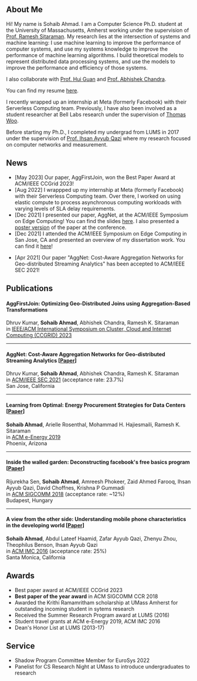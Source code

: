 ## About Me

Hi! My name is Sohaib Ahmad. I am a Computer Science Ph.D. student at the University of Massachusetts, Amherst working under the supervision of [Prof. Ramesh Sitaraman](https://groups.cs.umass.edu/ramesh/). My research lies at the intersection of systems and machine learning: I use machine learning to improve the performance of computer systems, and use my systems knowledge to improve the performance of machine learning algorithms. I build theoretical models to represent distributed data processing systems, and use the models to improve the performance and efficiency of those systems.

I also collaborate with [Prof. Hui Guan](https://guanh01.github.io/) and  [Prof. Abhishek Chandra](https://www-users.cs.umn.edu/~chandra/).

You can find my resume [here](https://drive.google.com/file/d/1m_dPMSew2gCv2PwIa7aJ1I368gsuPkVV/view?usp=sharing).

I recently wrapped up an internship at Meta (formerly Facebook) with their Serverless Computing team. Previously, I have also been involved as a student researcher at Bell Labs research under the supervision of [Thomas Woo](https://www.bell-labs.com/about/researcher-profiles/thomaswoo/#gref).

Before starting my Ph.D., I completed my undergrad from LUMS in 2017 under the supervision of [Prof. Ihsan Ayyub Qazi](https://web.lums.edu.pk/~ihsan/) where my research focused on computer networks and measurement.

## News

- \[May 2023] Our paper, AggFirstJoin, won the Best Paper Award at ACM/IEEE CCGrid 2023!
- \[Aug 2022] I wrappped up my internship at Meta (formerly Facebook) with their Serverless Computing team. Over there, I worked on using elastic compute to process asynchronous computing workloads with varying levels of SLA delay requirements.
- \[Dec 2021] I presented our paper, AggNet, at the ACM/IEEE Symposium on Edge Computing! You can find the slides [here](https://docs.google.com/presentation/d/1rYKvqSYF6Hzp3akycAFhhCMzwHYDoyhA/edit?usp=sharing&ouid=118429391061954035556&rtpof=true&sd=true). I also presented a [poster version](https://drive.google.com/file/d/1uzl7xuU3iQRNXTVWAooH0tZnhBRe8tmq/view?usp=sharing) of the paper at the conference.
- \[Dec 2021] I attended the ACM/IEEE Symposium on Edge Computing in San Jose, CA and presented an overview of my dissertation work. You can find it [here](https://docs.google.com/presentation/d/1zpZPCSeoudXF2qEwwm-WJMDjcYV0TUTU/edit?usp=sharing&ouid=118429391061954035556&rtpof=true&sd=true)!
<!-- - \[Sep 2021] Super excited to share that I will be spending the summer of 2022 as a PhD intern at Facebook! I will be joining their Serverless Computing group in Seattle, and I cannot wait for all the exciting challenges I will get to tackle. -->
<!-- - \[Aug 2021] I wrapped up my work as a research intern at Bell Labs and am excited to share that I will continue to collaborate with them over the coming year! -->
<!-- - \[May 2021] I will be spending my summer as a research intern at Bell Labs  -->
- \[Apr 2021] Our paper "AggNet: Cost-Aware Aggregation Networks for Geo-distributed Streaming Analytics" has been accepted to ACM/IEEE SEC 2021!
<!-- - \[Aug 2020] I wrapped up my work as a research intern at Bell Labs and am excited to share that I will continue to collaborate with them over the coming year! -->
<!-- - Our paper "Learning from Optimal: Energy Procurement Strategies for Data Centers" was accepted to ACM e-Energy 2019! I also received a student travel grant to present my work at the conference. -->


## Publications

#### AggFirstJoin: Optimizing Geo-Distributed Joins using Aggregation-Based Transformations 
Dhruv Kumar, **Sohaib Ahmad**, Abhishek Chandra, Ramesh K. Sitaraman  
in [IEEE/ACM International Symposium on Cluster, Cloud and Internet Computing (CCGRID) 2023
](https://ccgrid2023.iisc.ac.in/)  

---

#### AggNet: Cost-Aware Aggregation Networks for Geo-distributed Streaming Analytics \[[Paper](https://groups.cs.umass.edu/ramesh/wp-content/uploads/sites/3/2021/06/sec21-final80.pdf)]
Dhruv Kumar, **Sohaib Ahmad**, Abhishek Chandra, Ramesh K. Sitaraman  
in [ACM/IEEE SEC 2021](http://acm-ieee-sec.org/2021/) (acceptance rate: 23.7%)  
San Jose, California

---

#### Learning from Optimal: Energy Procurement Strategies for Data Centers \[[Paper](https://groups.cs.umass.edu/ramesh/wp-content/uploads/sites/3/2019/12/Learning-from-Optimal-Energy-Procurement-Strategies-for-Data-Centers.pdf)]
**Sohaib Ahmad**, Arielle Rosenthal, Mohammad H. Hajiesmaili, Ramesh K. Sitaraman  
in [ACM e-Energy 2019](https://energy.acm.org/conferences/eenergy/2019/)  
Phoenix, Arizona

---

#### Inside the walled garden: Deconstructing facebook's free basics program \[[Paper](https://pubs.cs.uct.ac.za/id/eprint/1255/1/sigcomm-ccr-paper115.pdf)]
Rijurekha Sen, **Sohaib Ahmad**, Amreesh Phokeer, Zaid Ahmed Farooq, Ihsan Ayyub Qazi, David Choffnes, Krishna P Gummadi  
in [ACM SIGCOMM 2018](https://conferences.sigcomm.org/sigcomm/2018/) (acceptance rate: ~12%)   
Budapest, Hungary

---

#### A view from the other side: Understanding mobile phone characteristics in the developing world \[[Paper](http://static.cs.brown.edu/people/tab/papers/IMC16.pdf)]
**Sohaib Ahmad**, Abdul Lateef Haamid, Zafar Ayyub Qazi, Zhenyu Zhou, Theophilus Benson, Ihsan Ayyub Qazi  
in [ACM IMC 2016](http://conferences2.sigcomm.org/imc/2016/) (acceptance rate: 25%)  
Santa Monica, California

<!-- 
---

More
- ACM SIGMETRICS (poster) -->

## Awards

- Best paper award at ACM/IEEE CCGrid 2023
- **Best paper of the year award** in ACM SIGCOMM CCR 2018
- Awarded the Krithi Ramamritham scholarship at UMass Amherst for outstanding incoming student in sytems research
- Received the Summer Research Program award at LUMS (2016)
- Student travel grants at ACM e-Energy 2019, ACM IMC 2016
- Dean's Honor List at LUMS (2013-17)

## Service

- Shadow Program Committee Member for EuroSys 2022
- Panelist for CS Research Night at UMass to introduce undergraduates to research 

<!-- 
## Welcome to GitHub Pages

You can use the [editor on GitHub](https://github.com/sohaibahmad759/sohaib.github.io/edit/gh-pages/index.md) to maintain and preview the content for your website in Markdown files.

Whenever you commit to this repository, GitHub Pages will run [Jekyll](https://jekyllrb.com/) to rebuild the pages in your site, from the content in your Markdown files.

### Markdown

Markdown is a lightweight and easy-to-use syntax for styling your writing. It includes conventions for

```markdown
Syntax highlighted code block

# Header 1
## Header 2
### Header 3

- Bulleted
- List

1. Numbered
2. List

**Bold** and _Italic_ and `Code` text

[Link](url) and ![Image](src)
```

For more details see [GitHub Flavored Markdown](https://guides.github.com/features/mastering-markdown/).

### Jekyll Themes

Your Pages site will use the layout and styles from the Jekyll theme you have selected in your [repository settings](https://github.com/sohaibahmad759/sohaib.github.io/settings/pages). The name of this theme is saved in the Jekyll `_config.yml` configuration file.

### Support or Contact

Having trouble with Pages? Check out our [documentation](https://docs.github.com/categories/github-pages-basics/) or [contact support](https://support.github.com/contact) and we’ll help you sort it out. -->
